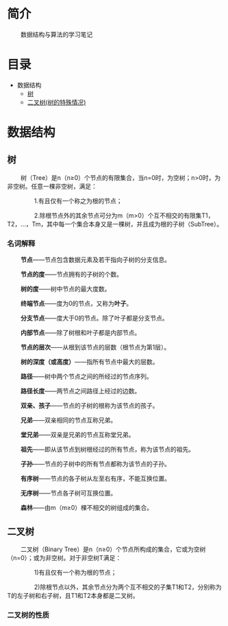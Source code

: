 # 简介
&nbsp;&nbsp;&nbsp;&nbsp;&nbsp;&nbsp;&nbsp;&nbsp;数据结构与算法的学习笔记

# 目录

* 数据结构
  * [树](#Tree)
  * [二叉树(树的特殊情况)](#BinaryTree)

# 数据结构

<a name="Tree"></a>

## 树

&nbsp;&nbsp;&nbsp;&nbsp;&nbsp;&nbsp;&nbsp;&nbsp;树（Tree）是n（n≥0）个节点的有限集合，当n=0时，为空树；n>0时，为非空树。任意一棵非空树，满足：

&nbsp;&nbsp;&nbsp;&nbsp;&nbsp;&nbsp;&nbsp;&nbsp;&nbsp;&nbsp;&nbsp;&nbsp;&nbsp;&nbsp;&nbsp;&nbsp;1.有且仅有一个称之为根的节点；

&nbsp;&nbsp;&nbsp;&nbsp;&nbsp;&nbsp;&nbsp;&nbsp;&nbsp;&nbsp;&nbsp;&nbsp;&nbsp;&nbsp;&nbsp;&nbsp;2.除根节点外的其余节点可分为m（m>0）个互不相交的有限集T1，T2，...，Tm，其中每一个集合本身又是一棵树，并且成为根的子树（SubTree）。

### 名词解释
&nbsp;&nbsp;&nbsp;&nbsp;&nbsp;&nbsp;&nbsp;&nbsp;**节点**——节点包含数据元素及若干指向子树的分支信息。

&nbsp;&nbsp;&nbsp;&nbsp;&nbsp;&nbsp;&nbsp;&nbsp;**节点的度**——节点拥有的子树的个数。

&nbsp;&nbsp;&nbsp;&nbsp;&nbsp;&nbsp;&nbsp;&nbsp;**树的度**——树中节点的最大度数。

&nbsp;&nbsp;&nbsp;&nbsp;&nbsp;&nbsp;&nbsp;&nbsp;**终端节点**——度为0的节点，又称为**叶子**。

&nbsp;&nbsp;&nbsp;&nbsp;&nbsp;&nbsp;&nbsp;&nbsp;**分支节点**——度大于0的节点。除了叶子都是分支节点。

&nbsp;&nbsp;&nbsp;&nbsp;&nbsp;&nbsp;&nbsp;&nbsp;**内部节点**——除了树根和叶子都是内部节点。

&nbsp;&nbsp;&nbsp;&nbsp;&nbsp;&nbsp;&nbsp;&nbsp;**节点的层次**——从根到该节点的层数（根节点为第1层）。

&nbsp;&nbsp;&nbsp;&nbsp;&nbsp;&nbsp;&nbsp;&nbsp;**树的深度（或高度）**——指所有节点中最大的层数。

&nbsp;&nbsp;&nbsp;&nbsp;&nbsp;&nbsp;&nbsp;&nbsp;**路径**——树中两个节点之间的所经过的节点序列。

&nbsp;&nbsp;&nbsp;&nbsp;&nbsp;&nbsp;&nbsp;&nbsp;**路径长度**——两节点之间路径上经过的边数。

&nbsp;&nbsp;&nbsp;&nbsp;&nbsp;&nbsp;&nbsp;&nbsp;**双亲、孩子**——节点的子树的根称为该节点的孩子。

&nbsp;&nbsp;&nbsp;&nbsp;&nbsp;&nbsp;&nbsp;&nbsp;**兄弟**——双亲相同的节点互称兄弟。

&nbsp;&nbsp;&nbsp;&nbsp;&nbsp;&nbsp;&nbsp;&nbsp;**堂兄弟**——双亲是兄弟的节点互称堂兄弟。

&nbsp;&nbsp;&nbsp;&nbsp;&nbsp;&nbsp;&nbsp;&nbsp;**祖先**——即从该节点到树根经过的所有节点，称为该节点的祖先。

&nbsp;&nbsp;&nbsp;&nbsp;&nbsp;&nbsp;&nbsp;&nbsp;**子孙**——节点的子树中的所有节点都称为该节点的子孙。

&nbsp;&nbsp;&nbsp;&nbsp;&nbsp;&nbsp;&nbsp;&nbsp;**有序树**——节点的各子树从左至右有序，不能互换位置。

&nbsp;&nbsp;&nbsp;&nbsp;&nbsp;&nbsp;&nbsp;&nbsp;**无序树**——节点各子树可互换位置。

&nbsp;&nbsp;&nbsp;&nbsp;&nbsp;&nbsp;&nbsp;&nbsp;**森林**——由m（m≥0）棵不相交的树组成的集合。

<a name="BinaryTree"></a>

## 二叉树

&nbsp;&nbsp;&nbsp;&nbsp;&nbsp;&nbsp;&nbsp;&nbsp;二叉树（Binary Tree）是n（n≥0）个节点所构成的集合，它或为空树（n=0）；或为非空树。对于非空树T满足：

&nbsp;&nbsp;&nbsp;&nbsp;&nbsp;&nbsp;&nbsp;&nbsp;&nbsp;&nbsp;&nbsp;&nbsp;&nbsp;&nbsp;&nbsp;&nbsp;1)有且仅有一个称为根的节点；

&nbsp;&nbsp;&nbsp;&nbsp;&nbsp;&nbsp;&nbsp;&nbsp;&nbsp;&nbsp;&nbsp;&nbsp;&nbsp;&nbsp;&nbsp;&nbsp;2)除根节点以外，其余节点分为两个互不相交的子集T1和T2，分别称为T的左子树和右子树，且T1和T2本身都是二叉树。

### 二叉树的性质


